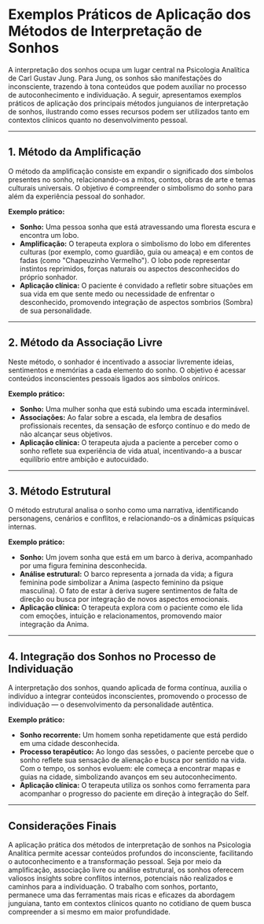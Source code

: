 
# Exemplos Práticos de Aplicação dos Métodos de Interpretação de Sonhos

A interpretação dos sonhos ocupa um lugar central na Psicologia Analítica de Carl Gustav Jung. Para Jung, os sonhos são manifestações do inconsciente, trazendo à tona conteúdos que podem auxiliar no processo de autoconhecimento e individuação. A seguir, apresentamos exemplos práticos de aplicação dos principais métodos junguianos de interpretação de sonhos, ilustrando como esses recursos podem ser utilizados tanto em contextos clínicos quanto no desenvolvimento pessoal.

---

## 1. Método da Amplificação

O método da amplificação consiste em expandir o significado dos símbolos presentes no sonho, relacionando-os a mitos, contos, obras de arte e temas culturais universais. O objetivo é compreender o simbolismo do sonho para além da experiência pessoal do sonhador.

**Exemplo prático:**

- **Sonho:** Uma pessoa sonha que está atravessando uma floresta escura e encontra um lobo.
- **Amplificação:** O terapeuta explora o simbolismo do lobo em diferentes culturas (por exemplo, como guardião, guia ou ameaça) e em contos de fadas (como "Chapeuzinho Vermelho"). O lobo pode representar instintos reprimidos, forças naturais ou aspectos desconhecidos do próprio sonhador.
- **Aplicação clínica:** O paciente é convidado a refletir sobre situações em sua vida em que sente medo ou necessidade de enfrentar o desconhecido, promovendo integração de aspectos sombrios (Sombra) de sua personalidade.

---

## 2. Método da Associação Livre

Neste método, o sonhador é incentivado a associar livremente ideias, sentimentos e memórias a cada elemento do sonho. O objetivo é acessar conteúdos inconscientes pessoais ligados aos símbolos oníricos.

**Exemplo prático:**

- **Sonho:** Uma mulher sonha que está subindo uma escada interminável.
- **Associações:** Ao falar sobre a escada, ela lembra de desafios profissionais recentes, da sensação de esforço contínuo e do medo de não alcançar seus objetivos.
- **Aplicação clínica:** O terapeuta ajuda a paciente a perceber como o sonho reflete sua experiência de vida atual, incentivando-a a buscar equilíbrio entre ambição e autocuidado.

---

## 3. Método Estrutural

O método estrutural analisa o sonho como uma narrativa, identificando personagens, cenários e conflitos, e relacionando-os a dinâmicas psíquicas internas.

**Exemplo prático:**

- **Sonho:** Um jovem sonha que está em um barco à deriva, acompanhado por uma figura feminina desconhecida.
- **Análise estrutural:** O barco representa a jornada da vida; a figura feminina pode simbolizar a Anima (aspecto feminino da psique masculina). O fato de estar à deriva sugere sentimentos de falta de direção ou busca por integração de novos aspectos emocionais.
- **Aplicação clínica:** O terapeuta explora com o paciente como ele lida com emoções, intuição e relacionamentos, promovendo maior integração da Anima.

---

## 4. Integração dos Sonhos no Processo de Individuação

A interpretação dos sonhos, quando aplicada de forma contínua, auxilia o indivíduo a integrar conteúdos inconscientes, promovendo o processo de individuação — o desenvolvimento da personalidade autêntica.

**Exemplo prático:**

- **Sonho recorrente:** Um homem sonha repetidamente que está perdido em uma cidade desconhecida.
- **Processo terapêutico:** Ao longo das sessões, o paciente percebe que o sonho reflete sua sensação de alienação e busca por sentido na vida. Com o tempo, os sonhos evoluem: ele começa a encontrar mapas e guias na cidade, simbolizando avanços em seu autoconhecimento.
- **Aplicação clínica:** O terapeuta utiliza os sonhos como ferramenta para acompanhar o progresso do paciente em direção à integração do Self.

---

## Considerações Finais

A aplicação prática dos métodos de interpretação de sonhos na Psicologia Analítica permite acessar conteúdos profundos do inconsciente, facilitando o autoconhecimento e a transformação pessoal. Seja por meio da amplificação, associação livre ou análise estrutural, os sonhos oferecem valiosos insights sobre conflitos internos, potenciais não realizados e caminhos para a individuação. O trabalho com sonhos, portanto, permanece uma das ferramentas mais ricas e eficazes da abordagem junguiana, tanto em contextos clínicos quanto no cotidiano de quem busca compreender a si mesmo em maior profundidade.
```
